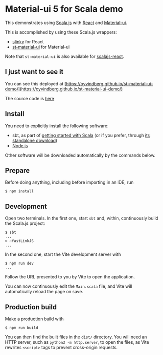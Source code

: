 # Material-ui 5 for Scala demo

This demonstrates using 
[Scala.js](https://www.scala-js.org/) 
with [React](https://reactjs.org/) 
and [Material-ui](https://mui.com).

This is accomplished by using these Scala.js wrappers: 
- [slinky](https://slinky.dev) for React
- [st-material-ui](https://github.com/oyvindberg/st-material-ui) for Material-ui 

Note that `st-material-ui` is also available for [scalajs-react](https://github.com/japgolly/scalajs-react).

## I just want to see it 
You can see this deployed at [https://oyvindberg.github.io/st-material-ui-demo/](https://oyvindberg.github.io/st-material-ui-demo/)

The source code is [here](https://github.com/oyvindberg/st-material-ui-demo/blob/main/src/main/scala/demo/Main.scala)

## Install

You need to explicitly install the following software:

* sbt, as part of [getting started with Scala](https://docs.scala-lang.org/getting-started/index.html) (or if you prefer, through [its standalone download](https://www.scala-sbt.org/download.html))
* [Node.js](https://nodejs.org/en/)

Other software will be downloaded automatically by the commands below.

## Prepare

Before doing anything, including before importing in an IDE, run

```
$ npm install
```

## Development

Open two terminals.
In the first one, start `sbt` and, within, continuously build the Scala.js project:

```
$ sbt
...
> ~fastLinkJS
...
```

In the second one, start the Vite development server with

```
$ npm run dev
...
```

Follow the URL presented to you by Vite to open the application.

You can now continuously edit the `Main.scala` file, and Vite will automatically reload the page on save.

## Production build

Make a production build with

```
$ npm run build
```

You can then find the built files in the `dist/` directory.
You will need an HTTP server, such as `python3 -m http.server`, to open the files, as Vite rewrites `<script>` tags to prevent cross-origin requests.
